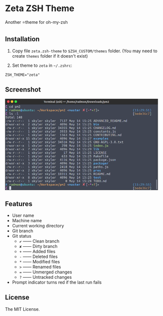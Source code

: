 # Zeta ZSH Theme

Another :star:theme for oh-my-zsh

## Installation
1. Copy file `zeta.zsh-theme` to `$ZSH_CUSTOM/themes` folder.
(You may need to create `themes` folder if it doesn't exist)

2. Set theme to `zeta` in `~/.zshrc`:
```
ZSH_THEME="zeta"
```

## Screenshot
![screenshot](screenshot.png)

## Features
* User name
* Machine name
* Current working directory
* Git branch
* Git status
    * `✔` —— Clean branch
    * `✘` —— Dirty branch
    * `+` —— Added files
    * `-` —— Deleted files
    * `*` —— Modified files
    * `>` —— Renamed files
    * `=` —— Unmerged changes
    * `?` —— Untracked changes
* Prompt indicator turns red if the last run fails

## License
The MIT License.
